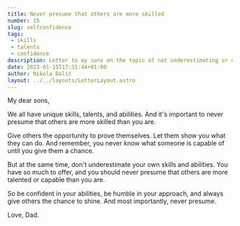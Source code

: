 ```yaml
---
title: Never presume that others are more skilled 
number: 15
slug: selfconfidence
tags:
 - skills
 - talents
 - confidence
description: Letter to my sons on the topic of not underestimating or overestimating one's own skills and abilities. Be confident, humble and never presume the capabilities of others.
date: 2023-01-15T17:31:44+01:00
author: Nikola Balić
layout: ../../layouts/LetterLayout.astro
---
```


My dear sons,

We all have unique skills, talents, and abilities. And it's important to never presume that others are more skilled than you are.

Give others the opportunity to prove themselves. Let them show you what they can do. And remember, you never know what someone is capable of until you give them a chance.

But at the same time, don't underestimate your own skills and abilities. You have so much to offer, and you should never presume that others are more talented or capable than you are.

So be confident in your abilities, be humble in your approach, and always give others the chance to shine. And most importantly, never presume.

Love, Dad. 
